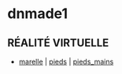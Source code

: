 # dnmade1
## RÉALITÉ VIRTUELLE
* [marelle](./marelle/marelle.html) | [pieds](./marelle/marelle_pieds.html) | [pieds_mains](./marelle/marelle_pieds-mains.html)

